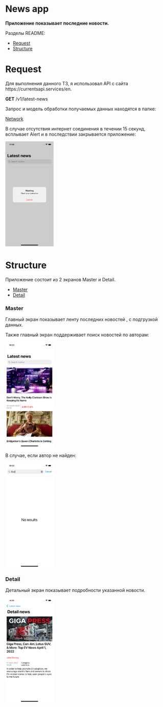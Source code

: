 # News app
<b>Приложение показывает последние новости.</b>
<p>Разделы README:</p>

 - [Request](#request)
 - [Structure](#structure)

# Request #
 <p> Для выполнения данного ТЗ, я использовал API  с сайта https://currentsapi.services/en.</p>
 <p><b>GET</b> /v1/latest-news</p>
 <p> Запрос и модель обработки получаемых данных находятся в папке: </p>
 
 [Network]
 <p> В случае отсутствия интернет соединения в течении 15 секунд, всплывает Alert и в последствии закрывается приложение: </p>
 <img alt="App image" src="Screenshots/noConnection.png" width="30%">
 
 
# Structure #
<p> Приложение состоит из 2 экранов Master и Detail.</p>

 - [Master](#master)
 - [Detail](#detail)

### Master ###
 
 <p>Главный экран показывает ленту последних новостей , с подгрузкой данных.</p>
 <p> Также главный экран поддерживает поиск новостей по авторам:</p>
  <img alt="App image" src="Screenshots/main.png" width="30%">
  
 <p> В случае, если автор не найден: </p>
 
  <img alt="App image" src="Screenshots/noResults.png" width="30%">


### Detail ###
<p>Детальный экран показывает подробности указанной новости.</p>

 <div style="display:flex;">


 <img alt="App image" src="Screenshots/detail.png" width="30%">
 
 
 [Network]:https://github.com/focus61/News/tree/main/News/News/Network
 </div>

